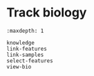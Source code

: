 # Track biology

```{toctree}
:maxdepth: 1

knowledge
link-features
link-samples
select-features
view-bio
```

